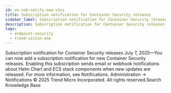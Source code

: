```yaml
---
id: wn-sub-notify-new-v1cs
title: Subscription notification for Container Security releases
sidebar_label: Subscription notification for Container Security releases
description: Subscription notification for Container Security releases
tags:
  - endpoint-security
  - trend-vision-one
---
```


 Subscription notification for Container Security releases July 7, 2025—You can now add a subscription notification for new Container Security releases. Enabling this subscription sends email or webhook notifications about Helm Chart and ECS stack components when new updates are released. For more information, see Notifications. Administration → Notifications © 2025 Trend Micro Incorporated. All rights reserved.Search Knowledge Base